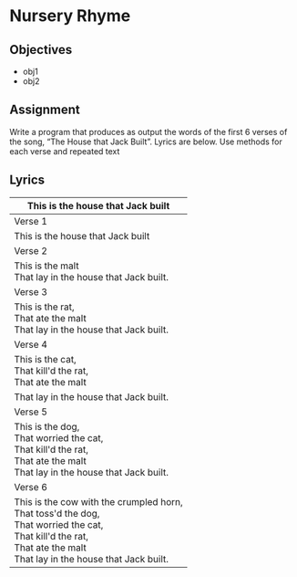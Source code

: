 # Nursery Rhyme

## Objectives
* obj1
* obj2

## Assignment
Write a program that produces as output the words of the first 6 verses of the song, “The House that Jack Built”. Lyrics are below.
Use methods for each verse and repeated text

## Lyrics
| This is the house that Jack built |
| --- |
| Verse 1 |
| This is the house that Jack built |
| Verse 2 |
| This is the malt<br> That lay in the house that Jack built. |
| Verse 3 |
| This is the rat,<br> That ate the malt<br> That lay in the house that Jack built. |
| Verse 4 |
| This is the cat,<br> That kill'd the rat,<br> That ate the malt<br>
That lay in the house that Jack built. |
| Verse 5 |
| This is the dog,<br> That worried the cat,<br> That kill'd the rat,<br> That ate the malt<br> That lay in the house that Jack built. |
| Verse 6 |
|This is the cow with the crumpled horn,<br> That toss'd the dog,<br> That worried the cat,<br> That kill'd the rat,<br> That ate the malt<br> That lay in the house that Jack built. |
